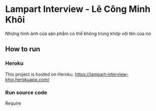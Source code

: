 # Lampart Interview - Lê Công Minh Khôi

Những hình ảnh của sản phẩm có thể không trùng khớp với tên của nó

## How to run

### Heroku

This project is hosted on Heroku. https://lampart-interview-khoi.herokuapp.com/

### Run source code

Require 
